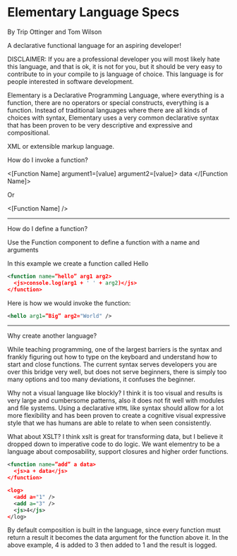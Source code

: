# Elementary Language Specs

By Trip Ottinger and Tom Wilson

A declarative functional language for an aspiring developer!

DISCLAIMER: If you are a professional developer you will most likely hate this language, and that is ok, it is not for you, but it should be very easy to contribute to in your compile to js language of choice. This language is for people interested in software development.

Elementary is a Declarative Programming Language, where everything is a function, there are no operators or special constructs, everything is a function. Instead of traditional languages where there are all kinds of choices with syntax, Elementary uses a very common declarative syntax that has been proven to be very descriptive and expressive and compositional.

XML or extensible markup language.

How do I invoke a function?

<[Function Name] argument1=[value] argument2=[value]>
  data
</[Function Name]>

Or

<[Function Name] />

---

How do I define a function?

Use the Function component to define a function with a name and arguments

In this example we create a function called Hello

``` xml
<function name=”hello” arg1 arg2>
  <js>console.log(arg1 + ' ' + arg2)</js>
</function>
```

Here is how we would invoke the function:

``` xml
<hello arg1=”Big” arg2="World" />
```
---

Why create another language?

While teaching programming, one of the largest barriers is the syntax and frankly figuring out how to type on the keyboard and understand how to start and close functions. The current syntax serves developers you are over this bridge very well, but does not serve beginners, there is simply too many options and too many deviations, it confuses the beginner.

Why not a visual language like blockly? I think it is too visual and results is very large and cumbersome patterns, also it does not fit well with modules and file systems. Using a declarative `HTML` like syntax should allow for a lot more flexibility and has been proven to create a cognitive visual expressive style that we has humans are able to relate to when seen consistently.  

What about XSLT? I think xslt is great for transforming data, but I believe it dropped down to imperative code to do logic. We want elementry to be a language about composability, support closures and higher order functions.

``` xml
<function name=”add” a data>
  <js>a + data</js>
</function>

<log>
  <add a="1" />
  <add a="3" />
  <js>4</js>
</log>
```

By default composition is built in the language, since every function must return a result it becomes the data argument for the function above it. In the above example, 4 is added to 3 then added to 1 and the result is logged.
